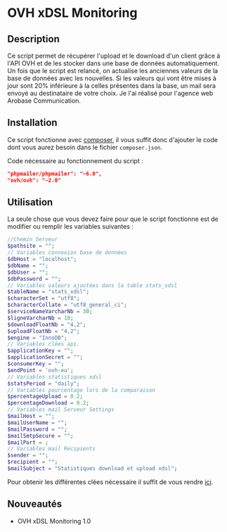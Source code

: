 # OVH xDSL Monitoring

## Description
Ce script permet de récupérer l'upload et le download d'un client grâce à l'API OVH et de les stocker dans une base de données automatiquement. Un fois que le script est relancé, on actualise les anciennes valeurs de la base de données avec les nouvelles. Si les valeurs qui vont être mises à jour sont 20% inférieure à la celles présentes dans la base, un mail sera envoyé au destinataire de votre choix. Je l'ai réalisé pour l'agence web Arobase Communication.

## Installation
Ce script fonctionne avec [composer](https://docs.ovh.com/fr/hosting/installation-de-composer-sur-les-hebergements-mutualises/), il vous suffit donc d'ajouter le code dont vous aurez besoin dans le fichier `composer.json`.

Code nécessaire au fonctionnement du script :

```json
"phpmailer/phpmailer": "~6.0",
"ovh/ovh": "~2.0"
```

## Utilisation
La seule chose que vous devez faire pour que le script fonctionne est de modifier ou remplir les variables suivantes :

```php
//Chemin Serveur
$pathsite = "";
// Variables connexion base de données
$dbHost = "localhost";
$dbName = "";
$dbUser = "";
$dbPassword = "";
// Variables valeurs ajoutées dans la table stats_xdsl
$tableName = "stats_xdsl";
$characterSet = "utf8";
$characterCollate = "utf8_general_ci";
$serviceNameVarcharNb = 30;
$ligneVarcharNb = 10;
$downloadFloatNb = "4,2";
$uploadFloatNb = "4,2";
$engine = "InnoDB";
// Variables clées api.  
$applicationKey = "";
$applicationSecret = "";
$consumerKey = "";
$endPoint = 'ovh-eu';
// Variables statistiques xdsl
$statsPeriod = "daily";
// Variables pourcentage lors de la comparaison
$percentageUpload = 0.2;
$percentageDownload = 0.2;
// Variables mail Serveur Settings
$mailHost = "";
$mailUserName = "";
$mailPassword = "";
$mailSmtpSecure = "";
$mailPort = ;
// Variables mail Recipients
$sender = "";
$recipient = "";
$mailSubject = "Statistiques download et upload xdsl";
```
Pour obtenir les différentes clées nécessaire il suffit de vous rendre [ici](https://eu.api.ovh.com/createToken/).

## Nouveautés
- OVH xDSL Monitoring 1.0
